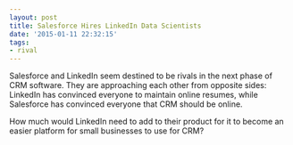 ```yaml
---
layout: post
title: Salesforce Hires LinkedIn Data Scientists
date: '2015-01-11 22:32:15'
tags:
- rival
---
```


<!-- link[http://venturebeat.com/2014/12/23/salesforce-is-slowly-siphoning-linkedins-data-science-team/] -->

Salesforce and LinkedIn seem destined to be rivals in the next phase of CRM software. They are approaching each other from opposite sides: LinkedIn has convinced everyone to maintain online resumes, while Salesforce has convinced everyone that CRM should be online.

How much would LinkedIn need to add to their product for it to become an easier platform for small businesses to use for CRM? 